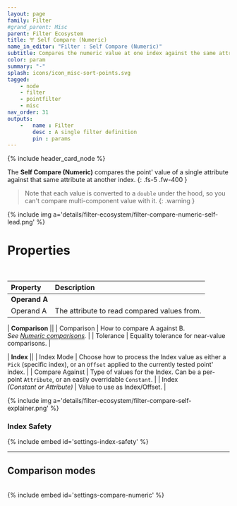 ```yaml
---
layout: page
family: Filter
#grand_parent: Misc
parent: Filter Ecosystem
title: 🝖 Self Compare (Numeric)
name_in_editor: "Filter : Self Compare (Numeric)"
subtitle: Compares the numeric value at one index against the same attribute at another index.
color: param
summary: "-" 
splash: icons/icon_misc-sort-points.svg
tagged: 
    - node
    - filter
    - pointfilter
    - misc
nav_order: 31
outputs:
    -   name : Filter
        desc : A single filter definition
        pin : params
---
```


{% include header_card_node %}

The **Self Compare (Numeric)** compares the point' value of a single attribute against that same attribute at another index.
{: .fs-5 .fw-400 } 

> Note that each value is converted to a `double` under the hood, so you can't compare multi-component value with it.
{: .warning }

{% include img a='details/filter-ecosystem/filter-compare-numeric-self-lead.png' %}

# Properties
<br>

| Property       | Description          |
|:-------------|:------------------|
| **Operand A**          ||
| Operand A          | The attribute to read compared values from. |

| **Comparison**          ||
| Comparison | How to compare A against B.<br>*See [Numeric comparisons](/PCGExtendedToolkit/doc-general/comparisons.html#numeric-comparisons).* |
| Tolerance | Equality tolerance for near-value comparisons. |

| **Index**          ||
| Index Mode          | Choose how to process the Index value as either a `Pick` (specific index), or an `Offset` applied to the currently tested point' index. |
| Compare Against | Type of values for the Index. Can be a per-point `Attribute`, or an easily overridable `Constant`. |
| Index <br>*(Constant or Attribute)* | Value to use as Index/Offset. |

{% include img a='details/filter-ecosystem/filter-compare-self-explainer.png' %}

### Index Safety
{% include embed id='settings-index-safety' %}

---
## Comparison modes
<br>
{% include embed id='settings-compare-numeric' %}